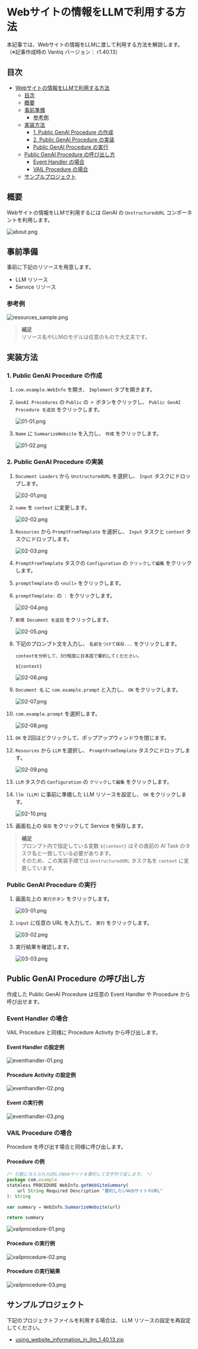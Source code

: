 # Webサイトの情報をLLMで利用する方法

本記事では、Webサイトの情報をLLMに渡して利用する方法を解説します。  
（※記事作成時の Vantiq バージョン： r1.40.13）

## 目次

- [Webサイトの情報をLLMで利用する方法](#webサイトの情報をllmで利用する方法)
  - [目次](#目次)
  - [概要](#概要)
  - [事前準備](#事前準備)
    - [参考例](#参考例)
  - [実装方法](#実装方法)
    - [1. Public GenAI Procedure の作成](#1-public-genai-procedure-の作成)
    - [2. Public GenAI Procedure の実装](#2-public-genai-procedure-の実装)
    - [Public GenAI Procedure の実行](#public-genai-procedure-の実行)
  - [Public GenAI Procedure の呼び出し方](#public-genai-procedure-の呼び出し方)
    - [Event Handler の場合](#event-handler-の場合)
    - [VAIL Procedure の場合](#vail-procedure-の場合)
  - [サンプルプロジェクト](#サンプルプロジェクト)

## 概要

Webサイトの情報をLLMで利用するには GenAI の `UnstructuredURL` コンポーネントを利用します。  

![about.png](./imgs/about.png)

## 事前準備

事前に下記のリソースを用意します。  

- LLM リソース
- Service リソース

### 参考例

![resources_sample.png](./imgs/resources_sample.png)

> **補足**  
> リソース名やLLMのモデルは任意のもので大丈夫です。

## 実装方法

### 1. Public GenAI Procedure の作成

1. `com.example.WebInfo` を開き、 `Implement` タブを開きます。

1. `GenAI Procedures` の `Public` の `＋` ボタンをクリックし、 `Public GenAI Procedure を追加` をクリックします。

   ![01-01.png](./imgs/01-01.png)

1. `Name` に `SummarizeWebsite` を入力し、 `作成` をクリックします。

   ![01-02.png](./imgs/01-02.png)

### 2. Public GenAI Procedure の実装

1. `Document Loaders` から `UnstructuredURL` を選択し、 `Input` タスクにドロップします。

   ![02-01.png](./imgs/02-01.png)

1. `name` を `context` に変更します。

   ![02-02.png](./imgs/02-02.png)

1. `Resources` から `PromptFromTemplate` を選択し、 `Input` タスクと `context` タスクにドロップします。

   ![02-03.png](./imgs/02-03.png)

1. `PromptFromTemplate` タスクの `Configuration` の `クリックして編集` をクリックします。

1. `promptTemplate` の `<null>` をクリックします。

1. `promptTemplate:` の `︙` をクリックします。

   ![02-04.png](./imgs/02-04.png)

1. `新規 Document を追加` をクリックします。

   ![02-05.png](./imgs/02-05.png)

1. 下記のプロンプト文を入力し、 `名前をつけて保存...` をクリックします。

   ```text
   contextを分析して、3行程度に日本語で要約してくだださい。

   ${context}
   ```

   ![02-06.png](./imgs/02-06.png)

1. `Document 名` に `com.example.prompt` と入力し、 `OK` をクリックします。

   ![02-07.png](./imgs/02-07.png)

1. `com.example.prompt` を選択します。

   ![02-08.png](./imgs/02-08.png)

1. `OK` を2回ほどクリックして、ポップアップウィンドウを閉じます。

1. `Resources` から `LLM` を選択し、 `PromptFromTemplate` タスクにドロップします。

   ![02-09.png](./imgs/02-09.png)

1. `LLM` タスクの `Configuration` の `クリックして編集` をクリックします。

1. `llm (LLM)` に事前に準備した LLM リソースを設定し、 `OK` をクリックします。

   ![02-10.png](./imgs/02-10.png)

1. 画面右上の `保存` をクリックして Service を保存します。

> **補足**  
> プロンプト内で指定している変数 `${context}` はその直前の AI Task のタスク名と一致している必要があります。  
> そのため、この実装手順では `UnstructuredURL` タスク名を `context` に変更しています。  

### Public GenAI Procedure の実行

1. 画面左上の `実行ボタン` をクリックします。

   ![03-01.png](./imgs/03-01.png)

1. `input` に任意の URL を入力して、 `実行` をクリックします。

   ![03-02.png](./imgs/03-02.png)

1. 実行結果を確認します。

   ![03-03.png](./imgs/03-03.png)

## Public GenAI Procedure の呼び出し方

作成した Public GenAI Procedure は任意の Event Handler や Procedure から呼び出せます。

### Event Handler の場合

VAIL Procedure と同様に Procedure Activity から呼び出します。

#### Event Handler の設定例

![eventhandler-01.png](./imgs/eventhandler-01.png)

#### Procedure Activity の設定例

![eventhandler-02.png](./imgs/eventhandler-02.png)

#### Event の実行例

![eventhandler-03.png](./imgs/eventhandler-03.png)

### VAIL Procedure の場合

Procedure を呼び出す場合と同様に呼び出します。

#### Procedure の例

```JavaScript
/* 引数に与えられたURLのWebサイトを要約して文字列で返します。 */
package com.example
stateless PROCEDURE WebInfo.getWebSiteSummary(
    url String Required Description "要約したいWebサイトのURL"
): String

var summary = WebInfo.SummarizeWebsite(url)

return summary
```

![vailprocedure-01.png](./imgs/vailprocedure-01.png)

#### Procedure の実行例

![vailprocedure-02.png](./imgs/vailprocedure-02.png)

#### Procedure の実行結果

![vailprocedure-03.png](./imgs/vailprocedure-03.png)

## サンプルプロジェクト

下記のプロジェクトファイルを利用する場合は、 LLM リソースの設定を再設定してください。  

- [using_website_information_in_llm_1.40.13.zip](./data/using_website_information_in_llm_1.40.13.zip)
